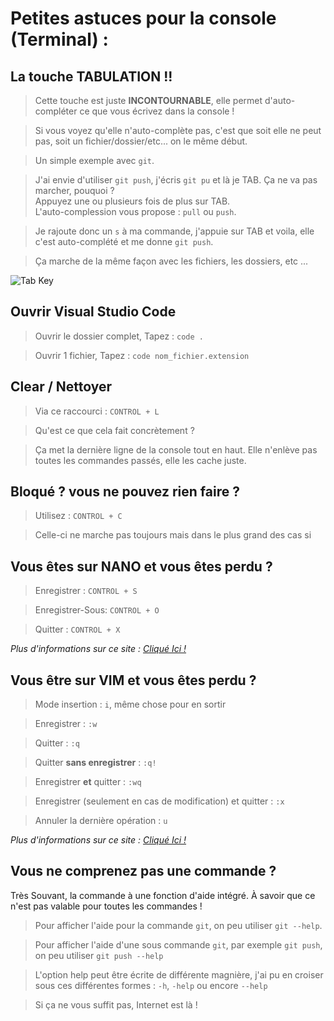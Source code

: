 # Petites astuces pour la console (Terminal) :

## La touche TABULATION !!

> Cette touche est juste **INCONTOURNABLE**, elle permet d'auto-compléter ce que vous écrivez dans la console !

> Si vous voyez qu'elle n'auto-complète pas, c'est que soit elle ne peut pas, soit un fichier/dossier/etc... on le même début.

> Un simple exemple avec `git`.

> J'ai envie d'utiliser `git push`, j'écris `git pu` et là je TAB. Ça ne va pas marcher, pouquoi ?<br>
> Appuyez une ou plusieurs fois de plus sur TAB.<br>
> L'auto-complession vous propose : `pull` ou `push`.

> Je rajoute donc un `s` à ma commande, j'appuie sur TAB et voila, elle c'est auto-complété et me donne `git push`.

> Ça marche de la même façon avec les fichiers, les dossiers, etc ...

![Tab Key](https://i.imgur.com/Y1iCTGt.png)

## Ouvrir Visual Studio Code

> Ouvrir le dossier complet, Tapez : `code .`

> Ouvrir 1 fichier, Tapez : `code nom_fichier.extension`

## Clear / Nettoyer

> Via ce raccourci : `CONTROL + L`

> Qu'est ce que cela fait concrètement ?

> Ça met la dernière ligne de la console tout en haut. Elle n'enlève pas toutes les commandes passés, elle les cache juste.

## Bloqué ? vous ne pouvez rien faire ?

> Utilisez : `CONTROL + C`

> Celle-ci ne marche pas toujours mais dans le plus grand des cas si

## Vous êtes sur **NANO** et vous êtes perdu ?

> Enregistrer : `CONTROL + S`

> Enregistrer-Sous: `CONTROL + O`

> Quitter : `CONTROL + X`

_Plus d'informations sur ce site : [Cliqué Ici !](https://www.nano-editor.org/dist/latest/cheatsheet.html)_

## Vous être sur **VIM** et vous êtes perdu ?

> Mode insertion : `i`, même chose pour en sortir

> Enregistrer : `:w`

> Quitter : `:q`

> Quitter **sans enregistrer** : `:q!`

> Enregistrer **et** quitter : `:wq`

> Enregistrer (seulement en cas de modification) et quitter : `:x`

> Annuler la dernière opération : `u`

_Plus d'informations sur ce site : [Cliqué Ici !](https://doc.ubuntu-fr.org/vim)_

## Vous ne comprenez pas une commande ?

Très Souvant, la commande à une fonction d'aide intégré.
À savoir que ce n'est pas valable pour toutes les commandes !

> Pour afficher l'aide pour la commande `git`, on peu utiliser `git --help`.

> Pour afficher l'aide d'une sous commande `git`, par exemple `git push`, on peu utiliser `git push --help`

> L'option help peut être écrite de différente magnière, j'ai pu en croiser sous ces différentes formes : `-h`, `-help` ou encore `--help`

> Si ça ne vous suffit pas, Internet est là !
